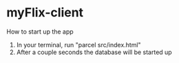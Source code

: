# myFlix-client

How to start up the app

1. In your terminal, run "parcel src/index.html"
2. After a couple seconds the database will be started up
